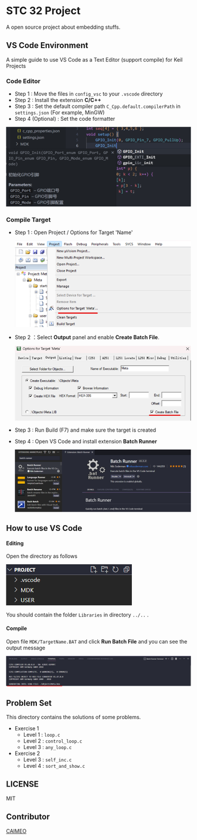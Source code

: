# STC 32 Project
A open source project about embedding stuffs.

## VS Code Environment

A simple guide to use VS Code as a Text Editor (support compile) for Keil Projects

### Code Editor

- Step 1 : Move the files in `config_vsc` to your `.vscode` directory
- Step 2 : Install the extension **C/C++**
- Step 3 : Set the default compiler path `C_Cpp.default.compilerPath` in `settings.json` (For example, MinGW)
- Step 4 (Optional) : Set the code formatter

![](./gallery/ac.png)

### Compile Target

- Step 1 : Open Project / Options for Target 'Name'

  ![](./gallery/options.png)

- Step 2  ：Select **Output** panel and enable **Create Batch File**. 

  ![](gallery/batch.png)

- Step 3 : Run Build (F7) and make sure the target is created

- Step 4 : Open VS Code and install extension **Batch Runner**

  ![](gallery/vsc_ext.png)

## How to use VS Code

#### Editing

Open the directory as follows

![](gallery/directory.png)

You should contain the folder `Libraries` in directory `../..`  .

#### Compile

Open file `MDK/TargetName.BAT` and click **Run Batch File** and you can see the output message

![](gallery/output.png)

## Problem Set

This directory contains the solutions of some problems.

- Exercise 1
  - Level 1 : `loop.c`
  - Level 2 : `control_loop.c`
  - Level 3 : `any_loop.c`
- Exercise 2
  - Level 3 : `self_inc.c`
  - Level 4 : `sort_and_show.c`


## LICENSE

MIT

## Contributor

[CAIMEO](https://github.com/caimeox)
